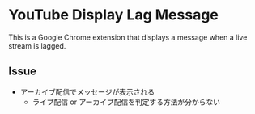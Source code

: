 # YouTube Display Lag Message

This is a Google Chrome extension that displays a message when a live stream is lagged.

## Issue

- アーカイブ配信でメッセージが表示される
  - ライブ配信 or アーカイブ配信を判定する方法が分からない
